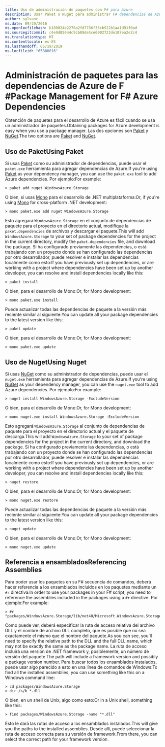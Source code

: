 ```yaml
---
title: Uso de administración de paquetes con F# para Azure
description: Usar Paket o Nuget para administrar F# dependencias de Azure
author: sylvanc
ms.date: 09/20/2016
ms.openlocfilehash: b180024e2276a2fd7786f35cb922b1aa1d91f0ad
ms.sourcegitcommit: c4e9d05644c9cb89de5ce6002723de107ea2e2c4
ms.translationtype: MT
ms.contentlocale: es-ES
ms.lasthandoff: 05/19/2019
ms.locfileid: "65880016"
---
```

# <a name="package-management-for-f-azure-dependencies"></a><span data-ttu-id="e290c-103">Administración de paquetes para las dependencias de Azure de F #</span><span class="sxs-lookup"><span data-stu-id="e290c-103">Package Management for F# Azure Dependencies</span></span>

<span data-ttu-id="e290c-104">Obtención de paquetes para el desarrollo de Azure es fácil cuando se usa un administrador de paquetes.</span><span class="sxs-lookup"><span data-stu-id="e290c-104">Obtaining packages for Azure development is easy when you use a package manager.</span></span> <span data-ttu-id="e290c-105">Las dos opciones son [Paket](https://fsprojects.github.io/Paket/) y [NuGet](https://www.nuget.org/).</span><span class="sxs-lookup"><span data-stu-id="e290c-105">The two options are [Paket](https://fsprojects.github.io/Paket/) and [NuGet](https://www.nuget.org/).</span></span>

## <a name="using-paket"></a><span data-ttu-id="e290c-106">Uso de Paket</span><span class="sxs-lookup"><span data-stu-id="e290c-106">Using Paket</span></span>

<span data-ttu-id="e290c-107">Si usas [Paket](https://fsprojects.github.io/Paket/) como su administrador de dependencias, puede usar el `paket.exe` herramienta para agregar dependencias de Azure.</span><span class="sxs-lookup"><span data-stu-id="e290c-107">If you're using [Paket](https://fsprojects.github.io/Paket/) as your dependency manager, you can use the `paket.exe` tool to add Azure dependencies.</span></span> <span data-ttu-id="e290c-108">Por ejemplo:</span><span class="sxs-lookup"><span data-stu-id="e290c-108">For example:</span></span>

```
> paket add nuget WindowsAzure.Storage
```

<span data-ttu-id="e290c-109">O bien, si usas [Mono](https://www.mono-project.com/) para el desarrollo de .NET multiplataforma:</span><span class="sxs-lookup"><span data-stu-id="e290c-109">Or, if you're using [Mono](https://www.mono-project.com/) for cross-platform .NET development:</span></span>

```
> mono paket.exe add nuget WindowsAzure.Storage
```

<span data-ttu-id="e290c-110">Esto agregará `WindowsAzure.Storage` en el conjunto de dependencias de paquete para el proyecto en el directorio actual, modifique la `paket.dependencies` de archivos y descargar el paquete.</span><span class="sxs-lookup"><span data-stu-id="e290c-110">This will add `WindowsAzure.Storage` to your set of package dependencies for the project in the current directory, modify the `paket.dependencies` file, and download the package.</span></span> <span data-ttu-id="e290c-111">Si ha configurado previamente las dependencias, o está trabajando con un proyecto donde se han configurado las dependencias por otro desarrollador, puede resolver e instalar las dependencias localmente como esto:</span><span class="sxs-lookup"><span data-stu-id="e290c-111">If you have previously set up dependencies, or are working with a project where dependencies have been set up by another developer, you can resolve and install dependencies locally like this:</span></span>

```
> paket install
```

<span data-ttu-id="e290c-112">O bien, para el desarrollo de Mono:</span><span class="sxs-lookup"><span data-stu-id="e290c-112">Or, for Mono development:</span></span>

```
> mono paket.exe install
```

<span data-ttu-id="e290c-113">Puede actualizar todas las dependencias de paquete a la versión más reciente similar al siguiente:</span><span class="sxs-lookup"><span data-stu-id="e290c-113">You can update all your package dependencies to the latest version like this:</span></span>

```
> paket update
```

<span data-ttu-id="e290c-114">O bien, para el desarrollo de Mono:</span><span class="sxs-lookup"><span data-stu-id="e290c-114">Or, for Mono development:</span></span>

```
> mono paket.exe update
```

## <a name="using-nuget"></a><span data-ttu-id="e290c-115">Uso de Nuget</span><span class="sxs-lookup"><span data-stu-id="e290c-115">Using Nuget</span></span>

<span data-ttu-id="e290c-116">Si usas [NuGet](https://www.nuget.org/) como su administrador de dependencias, puede usar el `nuget.exe` herramienta para agregar dependencias de Azure.</span><span class="sxs-lookup"><span data-stu-id="e290c-116">If you're using [NuGet](https://www.nuget.org/) as your dependency manager, you can use the `nuget.exe` tool to add Azure dependencies.</span></span> <span data-ttu-id="e290c-117">Por ejemplo:</span><span class="sxs-lookup"><span data-stu-id="e290c-117">For example:</span></span>

```
> nuget install WindowsAzure.Storage -ExcludeVersion
```

<span data-ttu-id="e290c-118">O bien, para el desarrollo de Mono:</span><span class="sxs-lookup"><span data-stu-id="e290c-118">Or, for Mono development:</span></span>

```
> mono nuget.exe install WindowsAzure.Storage -ExcludeVersion
```

<span data-ttu-id="e290c-119">Esto agregará `WindowsAzure.Storage` al conjunto de dependencias de paquete para el proyecto en el directorio actual y el paquete de descarga.</span><span class="sxs-lookup"><span data-stu-id="e290c-119">This will add `WindowsAzure.Storage` to your set of package dependencies for the project in the current directory, and download the package.</span></span> <span data-ttu-id="e290c-120">Si ha configurado previamente las dependencias, o está trabajando con un proyecto donde se han configurado las dependencias por otro desarrollador, puede resolver e instalar las dependencias localmente como esto:</span><span class="sxs-lookup"><span data-stu-id="e290c-120">If you have previously set up dependencies, or are working with a project where dependencies have been set up by another developer, you can resolve and install dependencies locally like this:</span></span>

```
> nuget restore
```

<span data-ttu-id="e290c-121">O bien, para el desarrollo de Mono:</span><span class="sxs-lookup"><span data-stu-id="e290c-121">Or, for Mono development:</span></span>

```
> mono nuget.exe restore
```

<span data-ttu-id="e290c-122">Puede actualizar todas las dependencias de paquete a la versión más reciente similar al siguiente:</span><span class="sxs-lookup"><span data-stu-id="e290c-122">You can update all your package dependencies to the latest version like this:</span></span>

```
> nuget update
```

<span data-ttu-id="e290c-123">O bien, para el desarrollo de Mono:</span><span class="sxs-lookup"><span data-stu-id="e290c-123">Or, for Mono development:</span></span>

```
> mono nuget.exe update
```

## <a name="referencing-assemblies"></a><span data-ttu-id="e290c-124">Referencia a ensamblados</span><span class="sxs-lookup"><span data-stu-id="e290c-124">Referencing Assemblies</span></span>

<span data-ttu-id="e290c-125">Para poder usar los paquetes en su F# secuencia de comandos, deberá hacer referencia a los ensamblados incluidos en los paquetes mediante un `#r` directiva.</span><span class="sxs-lookup"><span data-stu-id="e290c-125">In order to use your packages in your F# script, you need to reference the assemblies included in the packages using a `#r` directive.</span></span> <span data-ttu-id="e290c-126">Por ejemplo:</span><span class="sxs-lookup"><span data-stu-id="e290c-126">For example:</span></span>

```
> #r "packages/WindowsAzure.Storage/lib/net40/Microsoft.WindowsAzure.Storage.dll"
```

<span data-ttu-id="e290c-127">Como puede ver, deberá especificar la ruta de acceso relativa del archivo DLL y el nombre de archivo DLL completo, que es posible que no sea exactamente el mismo que el nombre del paquete.</span><span class="sxs-lookup"><span data-stu-id="e290c-127">As you can see, you'll need to specify the relative path to the DLL and the full DLL name, which may not be exactly the same as the package name.</span></span> <span data-ttu-id="e290c-128">La ruta de acceso incluirá una versión de .NET framework y, posiblemente, un número de versión del paquete.</span><span class="sxs-lookup"><span data-stu-id="e290c-128">The path will include a framework version and possibly a package version number.</span></span> <span data-ttu-id="e290c-129">Para buscar todos los ensamblados instalados, puede usar algo parecido a esto en una línea de comandos de Windows:</span><span class="sxs-lookup"><span data-stu-id="e290c-129">To find all the installed assemblies, you can use something like this on a Windows command line:</span></span>

```
> cd packages/WindowsAzure.Storage
> dir /s/b *.dll
```

<span data-ttu-id="e290c-130">O bien, en un shell de Unix, algo como esto:</span><span class="sxs-lookup"><span data-stu-id="e290c-130">Or in a Unix shell, something like this:</span></span>

```
> find packages/WindowsAzure.Storage -name "*.dll"
```

<span data-ttu-id="e290c-131">Esto le dará las rutas de acceso a los ensamblados instalados.</span><span class="sxs-lookup"><span data-stu-id="e290c-131">This will give you the paths to the installed assemblies.</span></span> <span data-ttu-id="e290c-132">Desde allí, puede seleccionar la ruta de acceso correcta para su versión de framework.</span><span class="sxs-lookup"><span data-stu-id="e290c-132">From there, you can select the correct path for your framework version.</span></span>
